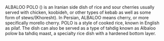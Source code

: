 ALBALOO POLO () is an Iranian side dish of rice and sour cherries usually served with chicken, koobideh, or other types of kebab as well as some form of stews/(Khoresht). In Persian, ALBALOO means cherry, or more specifically morello cherry. POLO is a style of cooked rice, known in English as pilaf. The dish can also be served as a type of tahdig known as Albaloo polow ba tahdiq maast, a specialty rice dish with a hardened bottom layer.
